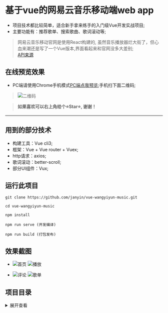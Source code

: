 # 基于vue的网易云音乐移动端web app

* 项目技术都比较简单，适合新手拿来练手的入门级Vue开发实战项目;
* 主要功能有：推荐歌单、搜索歌曲、歌词滚动等;

> 网易云音乐移动官网是使用React构建的, 虽然音乐播放器烂大街了，但心血来潮还是写了一个Vue版本,界面看起来和官网没多大差别;  
>[API来源][2]

## 在线预览效果

* PC端请使用Chrome手机模式[PC端点我预览][1];手机扫下面二维码;

 > ![二维码](https://github.com/janyin/vue-wangyiyun-music/blob/master/screenshot/qrcode.png)

 > <strong>如果喜欢可以右上角给个⭐Star⭐, 谢谢！</strong>
 ---

## 用到的部分技术

* 构建工具：Vue cli3;
* 框架：Vue + Vue router + Vuex;
* http请求：axios;
* 歌词滚动：better-scroll;
* 部分UI组件：Vux;

## 运行此项目
  
  ```git
  git clone https://github.com/janyin/vue-wangyiyun-music.git
  
  cd vue-wangyiyun-music
  
  npm install
  
  npm run serve (开发编译)

  npm run build (打包发布)
  ```

## 效果截图

* ![首页](https://github.com/janyin/vue-wangyiyun-music/blob/master/screenshot/1.png)
![播放](https://github.com/janyin/vue-wangyiyun-music/blob/master/screenshot/2.png)

* ![评论](https://github.com/janyin/vue-wangyiyun-music/blob/master/screenshot/3.png)
![歌单](https://github.com/janyin/vue-wangyiyun-music/blob/master/screenshot/4.png)

## 项目目录

<details>
<summary>展开查看</summary>
<pre><code>

│  App.vue    //根组件
│  main.js    //项目入口
│  router.js  //vue router路由配置
│
├─api                       
│      getData.js           // Api数据请求参数配置
│
├─assets                    // 静态资源
│      disc_default.png
│      disc_plus.png
│      find.svg
│      foot.svg
│      footbg.png
│      hot_bg.jpg
│      hot_icon.png
│      like.svg
│      logo.svg
│      needle_plus.png
│      playbar.png
│      play_btn.png
│
├─components               //组件目录
│  │  comment.vue          //单个评论组件
│  │  header.vue           //首页头部
│  │  miniPlayer.vue       //底部迷你播放器
│  │  song.vue             //单个歌曲组件
│  │  
│  ├─indexTab              //index选项卡
│  │      footer.vue       //index底部
│  │      index.vue        //index选项卡组件入口
│  │      recommendList.vue  //推荐歌单组件
│  │
│  ├─rankTab               //排行榜选项卡
│  │      index.vue        //排行榜组件
│  │      
│  └─searchTab             //搜索选项卡
│          index.vue       //搜索选项卡组件入口
│          trending.vue    //热门搜索词组件
│
├─page                     //页面目录
│      home.vue            //主页
│      player.vue          //播放页面
│      playList.vue        //歌单页面
│
├─store                    //Vuex
│      actions.js
│      getters.js
│      index.js
│      mutations.js
│      state.js
│
├─styles                    //css目录
│      comment.css
│      player.css
│      playlist_page.css
│      remd_list.css
│      song_item.css
│
└─utils                      //公用JS目录
        global.js            //图片懒加载配置
        lrcparse.js          //歌词数据解析

</code></pre>

</details>

[1]: http://music.wanegbt.cn/
[2]: https://binaryify.github.io/NeteaseCloudMusicApi
